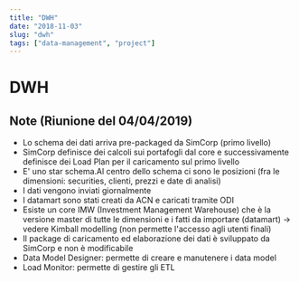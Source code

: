 ```yaml
---
title: "DWH"
date: "2018-11-03"
slug: "dwh"
tags: ["data-management", "project"]
---
```


# DWH
## Note (Riunione del 04/04/2019)
- Lo schema dei dati arriva pre-packaged da SimCorp (primo livello)
- SimCorp definisce dei calcoli sui portafogli dal core e successivamente definisce dei Load Plan per il caricamento sul primo livello
- E' uno star schema.Al centro dello schema ci sono le posizioni (fra le dimensioni: securities, clienti, prezzi e date di analisi)
- I dati vengono inviati giornalmente
- I datamart sono stati creati da ACN e caricati tramite ODI 
- Esiste un core IMW (Investment Management Warehouse) che è la versione master di tutte le dimensioni e i fatti da importare (datamart) -> vedere Kimball modelling (non permette l'accesso agli utenti finali)
- Il package di caricamento ed elaborazione dei dati è sviluppato da SimCorp e non è modificabile
- Data Model Designer: permette di creare e manutenere i data model
- Load Monitor: permette di gestire gli ETL

